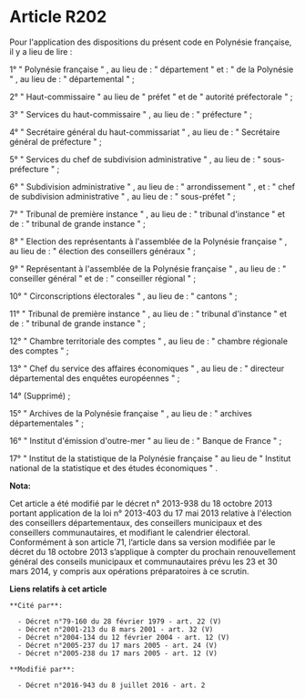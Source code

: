 # Article R202

Pour l'application des dispositions du présent code en Polynésie française, il y a lieu de lire :

1° " Polynésie française " , au lieu de :  " département "  et :  " de la Polynésie " , au lieu de :  " départemental "  ;

2°  " Haut-commissaire "  au lieu de  " préfet "  et de  " autorité préfectorale "  ;

3°  " Services du haut-commissaire " , au lieu de :  " préfecture "  ;

4°  " Secrétaire général du haut-commissariat " , au lieu de :  " Secrétaire général de préfecture "  ;

5°  " Services du chef de subdivision administrative " , au lieu de :  " sous-préfecture "  ;

6°  " Subdivision administrative " , au lieu de :  " arrondissement " , et :  " chef de subdivision administrative " , au
lieu de :  " sous-préfet "  ;

7°  " Tribunal de première instance " , au lieu de :  " tribunal d'instance "  et de :  " tribunal de grande instance "  ;

8°  " Election des représentants à l'assemblée de la Polynésie française " , au lieu de :  " élection des conseillers
généraux "  ;

9°  " Représentant à l'assemblée de la Polynésie française " , au lieu de :  " conseiller général "  et de :  " conseiller
régional "  ;

10°  " Circonscriptions électorales " , au lieu de :  " cantons "  ;

11°  " Tribunal de première instance " , au lieu de :  " tribunal d'instance "  et de :  " tribunal de grande instance "  ;

12°  " Chambre territoriale des comptes " , au lieu de :  " chambre régionale des comptes "  ;

13°  " Chef du service des affaires économiques " , au lieu de :  " directeur départemental des enquêtes européennes "  ;

14° (Supprimé) ;

15°  " Archives de la Polynésie française " , au lieu de :  " archives départementales "  ;

16°  " Institut d'émission d'outre-mer "  au lieu de :  " Banque de France "  ;

17°  " Institut de la statistique de la Polynésie française "  au lieu de  " Institut national de la statistique et des
études économiques " .

**Nota:**

Cet article a été modifié par le décret n° 2013-938 du 18 octobre 2013 portant application de la loi n° 2013-403 du 17 mai
2013 relative à l'élection des conseillers départementaux, des conseillers municipaux et des conseillers communautaires, et
modifiant le calendrier électoral. Conformément à son article 71, l’article dans sa version modifiée par le décret du 18
octobre 2013 s’applique à compter du prochain renouvellement général des conseils municipaux et communautaires prévu les 23
et 30 mars 2014, y compris aux opérations préparatoires à ce scrutin.

**Liens relatifs à cet article**

	**Cité par**:

	  - Décret n°79-160 du 28 février 1979 - art. 22 (V)
	  - Décret n°2001-213 du 8 mars 2001 - art. 32 (V)
	  - Décret n°2004-134 du 12 février 2004 - art. 12 (V)
	  - Décret n°2005-237 du 17 mars 2005 - art. 24 (V)
	  - Décret n°2005-238 du 17 mars 2005 - art. 12 (V)

	**Modifié par**:

	  - Décret n°2016-943 du 8 juillet 2016 - art. 2
